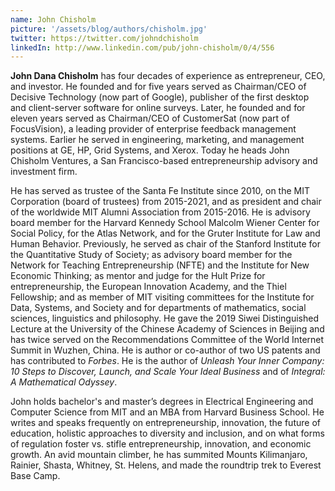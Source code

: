 ```yaml
---
name: John Chisholm
picture: '/assets/blog/authors/chisholm.jpg'
twitter: https://twitter.com/johndchisholm
linkedIn: http://www.linkedin.com/pub/john-chisholm/0/4/556
---
```

**John Dana Chisholm** has four decades of experience as entrepreneur, CEO, and investor. He founded and for five years served as Chairman/CEO of Decisive Technology (now part of Google), publisher of the first desktop and client-server software for online surveys. Later, he founded and for eleven years served as Chairman/CEO of CustomerSat (now part of FocusVision), a leading provider of enterprise feedback management systems. Earlier he served in engineering, marketing, and management positions at GE, HP, Grid Systems, and Xerox. Today he heads John Chisholm Ventures, a San Francisco-based entrepreneurship advisory and investment firm. 

He has served as trustee of the Santa Fe Institute since 2010, on the MIT Corporation (board of trustees) from 2015-2021, and as president and chair of the worldwide MIT Alumni Association from 2015-2016. He is advisory board member for the Harvard Kennedy School Malcolm Wiener Center for Social Policy, for the Atlas Network, and for the Gruter Institute for Law and Human Behavior. Previously, he served as chair of the Stanford Institute for the Quantitative Study of Society; as advisory board member for the Network for Teaching Entrepreneurship (NFTE) and the Institute for New Economic Thinking; as mentor and judge for the Hult Prize for entrepreneurship, the European Innovation Academy, and the Thiel Fellowship; and as member of MIT visiting committees for the Institute for Data, Systems, and Society and for departments of mathematics, social sciences, linguistics and philosophy. He gave the 2019 Siwei Distinguished Lecture at the University of the Chinese Academy of Sciences in Beijing and has twice served on the Recommendations Committee of the World Internet Summit in Wuzhen, China. He is author or co-author of two US patents and has contributed to *Forbes*. He is the author of *Unleash Your Inner Company: 10 Steps to Discover, Launch, and Scale Your Ideal Business* and of *Integral: A Mathematical Odyssey*. 

John holds bachelor's and master’s degrees in Electrical Engineering and Computer Science from MIT and an MBA from Harvard Business School. He writes and speaks frequently on entrepreneurship, innovation, the future of education, holistic approaches to diversity and inclusion, and on what forms of regulation foster vs. stifle entrepreneurship, innovation, and economic growth. An avid mountain climber, he has summited Mounts Kilimanjaro, Rainier, Shasta, Whitney, St. Helens, and made the roundtrip trek to Everest Base Camp.
